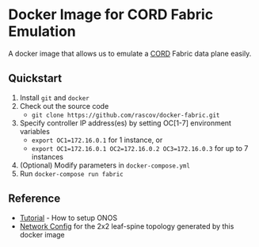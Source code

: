 # Docker Image for CORD Fabric Emulation

A docker image that allows us to emulate a [CORD](http://opencord.org) Fabric data plane easily.

## Quickstart
1. Install `git` and `docker`
1. Check out the source code
	* `git clone https://github.com/rascov/docker-fabric.git`
1. Specify controller IP address(es) by setting OC[1-7] environment variables
	* `export OC1=172.16.0.1` for 1 instance, or
	* `export OC1=172.16.0.1 OC2=172.16.0.2 OC3=172.16.0.3` for up to 7 instances
1. (Optional) Modify parameters in `docker-compose.yml`
1. Run `docker-compose run fabric`

## Reference
* [Tutorial](https://wiki.onosproject.org/display/ONOS/Software+Switch+Installation+Guide) - How to setup ONOS
* [Network Config](https://github.com/opennetworkinglab/onos/blob/master/tools/package/config/samples/network-cfg-fabric-2x2-min.json) for the 2x2 leaf-spine topology generated by this docker image